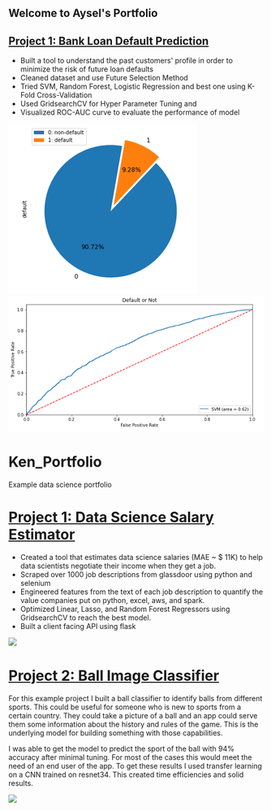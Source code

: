 ## Welcome to Aysel's Portfolio

## [Project 1: Bank Loan Default Prediction](https://github.com/JafarzadeAysel/Bank_Loan_Default_Prediction) 
* Built a tool to understand the past customers' profile in order to minimize the risk of future loan defaults
* Cleaned dataset and use Future Selection Method
* Tried SVM, Random Forest, Logistic Regression and best one using K-Fold Cross-Validation
* Used GridsearchCV for Hyper Parameter Tuning and
* Visualized ROC-AUC curve to evaluate the performance of model

![](/images/image_2022-01-28_044546.png)
![](/images/image_2022-01-28_043340.png)


# Ken_Portfolio
Example data science portfolio

# [Project 1: Data Science Salary Estimator](https://github.com/PlayingNumbers/ds_salary_proj) 
* Created a tool that estimates data science salaries (MAE ~ $ 11K) to help data scientists negotiate their income when they get a job.
* Scraped over 1000 job descriptions from glassdoor using python and selenium
* Engineered features from the text of each job description to quantify the value companies put on python, excel, aws, and spark. 
* Optimized Linear, Lasso, and Random Forest Regressors using GridsearchCV to reach the best model. 
* Built a client facing API using flask 

![](/images/positions_by_state.png)


# [Project 2: Ball Image Classifier](https://github.com/PlayingNumbers/ball_image_classifier) 
For this example project I built a ball classifier to identify balls from different sports. This could be useful for someone who is new to sports from a certain country. They could take a picture of a ball and an app could serve them some information about the history and rules of the game. This is the underlying model for building something with those capabilities. 

I was able to get the model to predict the sport of the ball with 94% accuracy after minimal tuning. For most of the cases this would meet the need of an end user of the app. To get these results I used transfer learning on a CNN trained on resnet34. This created time efficiencies and solid results. 

![](/images/matrix_results.png)
